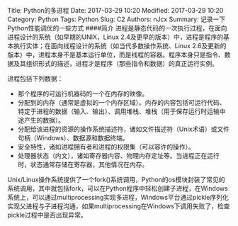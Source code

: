 Title: Python的多进程
Date: 2017-03-29 10:20
Modified: 2017-03-29 10:20
Category: Python
Tags: Python
Slug: C2
Authors: nJcx
Summary: 记录一下Python性能调优的一些方式
####简介
进程是静态代码的一次执行过程，在面向进程设计的系统（如早期的UNIX，Linux 2.4及更早的版本）中，进程是程序的基本执行实体；在面向线程设计的系统（如当代多数操作系统、Linux 2.6及更新的版本）中，进程本身不是基本运行单位，而是线程的容器。程序本身只是指令、数据及其组织形式的描述，进程才是程序（那些指令和数据）的真正运行实例。

进程包括下列数据：

- 那个程序的可运行机器码的一个在内存的映像。
- 分配到的内存（通常是虚拟的一个内存区域）。内存的内容包括可运行代码、特定于进程的数据（输入、输出）、调用堆栈、堆栈（用于保存运行时运输中途产生的数据）。
- 分配给该进程的资源的操作系统描述符，诸如文件描述符（Unix术语）或文件句柄（Windows）、数据源和数据终端。
- 安全特性，诸如进程拥有者和进程的权限集（可以容许的操作）。
- 处理器状态（内文），诸如寄存器内容、物理内存定址等。当进程正在运行时，状态通常存储在寄存器，其他情况在内存。

Unix/Linux操作系统提供了一个fork()系统调用，Python的os模块封装了常见的系统调用，其中就包括fork，可以在Python程序中轻松创建子进程，在Windows系统上，可以通过multiprocessing实现多进程，Windows平台通过pickle序列化 实现父进程与子进程沟通，如果multiprocessing在Windows下调用失败了，检查pickle过程中是否出现异常。

####
